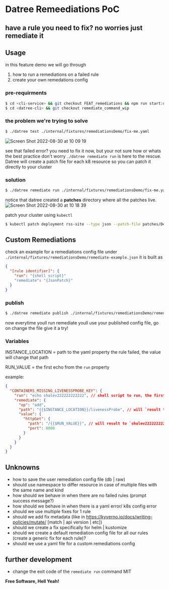 # Datree Remeediations PoC

## have a rule you need to fix? no worries just remediate it

## Usage

in this feature demo we will go through

1. how to run a remediations on a failed rule
2. create your own remedations config

### pre-requirments

```sh
$ cd <cli-service> && git checkout FEAT_remediations && npm run start:dev;
$ cd <datree-cli> && git checkout remediate_command_wip
```

### the problem we're trying to solve

```sh
$ ./datree test ./internal/fixtures/remediationsDemo/fix-me.yaml
```

![Screen Shot 2022-08-30 at 10 09 19](https://user-images.githubusercontent.com/51760613/187386371-64d76ed5-4067-4906-a26b-67dd0de93f2e.png)

see that failed error? you need to fix it now, but your not sure how or whats the best practice
don't worry `./datree remediate run` is here to the rescue.
Datree will create a patch file for each k8 resource so you can patch it directly to your cluster

### solution

```sh
$ ./datree remediate run ./internal/fixtures/remediationsDemo/fix-me.yaml
```

notice that datree created a **patches** directory where all the patches live.
![Screen Shot 2022-08-30 at 10 18 39](https://user-images.githubusercontent.com/51760613/187386444-eddee836-0dfe-4687-a55f-048471fe5b21.png)

patch your cluster using `kubectl`

```sh
$ kubectl patch deployment rss-site --type json --patch-file patches/Deployment-rss-site-fixed.yml
```

## Custom Remediations

check an example for a remediations config file under `./internal/fixtures/remediationsDemo/remediate-example.json`
it is built as

```json
{
  "[rule identifier]": {
    "run": "{shell script}"
    "remediate": "{JsonPatch}"
  }
}
```

### publish

```sh
$ ./datree remediate publish ./internal/fixtures/remediationsDemo/remediate-example.json
```

now everytime youll run remediate youll use your published config file, go on change the file give it a try!

### Variables

INSTANCE_LOCATION = path to the yaml property the rule failed, the value will change that path

RUN_VALUE = the first echo from the `run` property

example:

```json
{
  "CONTAINERS_MISSING_LIVENESSPROBE_KEY": {
    "run": "echo shalev222222222222", // shell script to run, the first echo in this script will be stored in $RUN_VALUE
    "remediate": {
      "op": "add",
      "path": "{{$INSTANCE_LOCATION}}/livenessProbe", // will `result to /spec/template/spec/containers/0/livenessProbe`
      "value": {
        "httpGet": {
          "path": "/{{$RUN_VALUE}}", // will result to `shalev222222222222`
          "port": 8080
        }
      }
    }
  }
}
```

## Unknowns

- how to save the user remediation config file (db | raw)
- should use namespace to differ resource in case of multiple files with the same name and kind
- how should we behave in when there are no failed rules (prompt success message?)
- how should we behave in when there is a yaml error/ k8s config error
- should we use multiple fixes for 1 rule
- should we add fix metadata (like in https://kyverno.io/docs/writing-policies/mutate/ [match | api version | etc])
- should we create a fix specifically for helm | kustomize
- should we create a default remediation config file for all our rules (create a generic fix for each rule)?
- should we use a yaml file for a custom remediations config


## further development

- change the exit code of the `remediate run` command
  MIT

**Free Software, Hell Yeah!**

